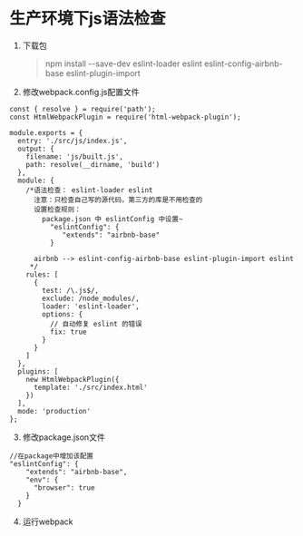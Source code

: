 # 生产环境下js语法检查
1. 下载包
   >npm install --save-dev eslint-loader eslint eslint-config-airbnb-base eslint-plugin-import

2. 修改webpack.config.js配置文件
```
const { resolve } = require('path');
const HtmlWebpackPlugin = require('html-webpack-plugin');

module.exports = {
  entry: './src/js/index.js',
  output: {
    filename: 'js/built.js',
    path: resolve(__dirname, 'build')
  },
  module: {
    /*语法检查： eslint-loader eslint
      注意：只检查自己写的源代码，第三方的库是不用检查的
      设置检查规则：
        package.json 中 eslintConfig 中设置~
          "eslintConfig": {
             "extends": "airbnb-base"
          }

      airbnb --> eslint-config-airbnb-base eslint-plugin-import eslint
     */
    rules: [
      {
        test: /\.js$/,
        exclude: /node_modules/,
        loader: 'eslint-loader',
        options: {
          // 自动修复 eslint 的错误
          fix: true
        }
      }
    ]
  },
  plugins: [
    new HtmlWebpackPlugin({
      template: './src/index.html'
    })
  ],
  mode: 'production'
};
```

3. 修改package.json文件
```
//在package中增加该配置
"eslintConfig": {
    "extends": "airbnb-base",
    "env": {
      "browser": true
    }
  }
```

4. 运行webpack